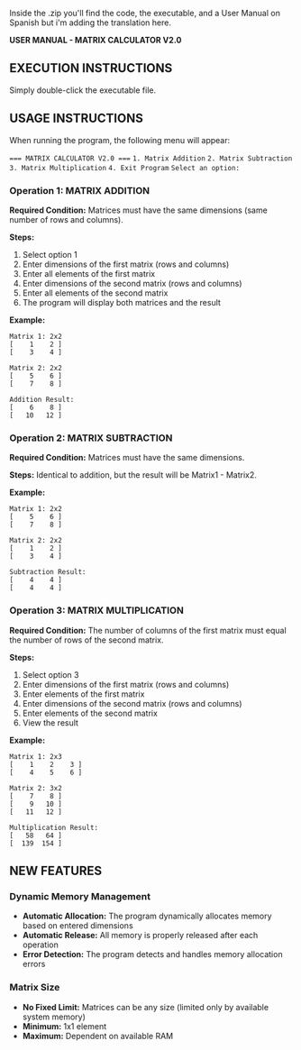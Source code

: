 Inside the .zip you'll find the code, the executable, and a User Manual on Spanish but i'm adding the translation here.

**USER MANUAL - MATRIX CALCULATOR V2.0**

## EXECUTION INSTRUCTIONS
Simply double-click the executable file.

## USAGE INSTRUCTIONS
When running the program, the following menu will appear:

`=== MATRIX CALCULATOR V2.0 ===`
`1. Matrix Addition`
`2. Matrix Subtraction`
`3. Matrix Multiplication`
`4. Exit Program`
`Select an option:`

### Operation 1: MATRIX ADDITION

**Required Condition:** Matrices must have the same dimensions (same number of rows and columns).

**Steps:**
1. Select option 1
2. Enter dimensions of the first matrix (rows and columns)
3. Enter all elements of the first matrix
4. Enter dimensions of the second matrix (rows and columns)
5. Enter all elements of the second matrix
6. The program will display both matrices and the result

**Example:**
```
Matrix 1: 2x2
[    1    2 ]
[    3    4 ]

Matrix 2: 2x2
[    5    6 ]
[    7    8 ]

Addition Result:
[    6    8 ]
[   10   12 ]
```

### Operation 2: MATRIX SUBTRACTION

**Required Condition:** Matrices must have the same dimensions.

**Steps:** Identical to addition, but the result will be Matrix1 - Matrix2.

**Example:**
```
Matrix 1: 2x2
[    5    6 ]
[    7    8 ]

Matrix 2: 2x2
[    1    2 ]
[    3    4 ]

Subtraction Result:
[    4    4 ]
[    4    4 ]
```

### Operation 3: MATRIX MULTIPLICATION

**Required Condition:** The number of columns of the first matrix must equal the number of rows of the second matrix.

**Steps:**
1. Select option 3
2. Enter dimensions of the first matrix (rows and columns)
3. Enter elements of the first matrix
4. Enter dimensions of the second matrix (rows and columns)
5. Enter elements of the second matrix
6. View the result

**Example:**
```
Matrix 1: 2x3
[    1    2    3 ]
[    4    5    6 ]

Matrix 2: 3x2
[    7    8 ]
[    9   10 ]
[   11   12 ]

Multiplication Result:
[   58   64 ]
[  139  154 ]
```

## NEW FEATURES

### Dynamic Memory Management
- **Automatic Allocation:** The program dynamically allocates memory based on entered dimensions
- **Automatic Release:** All memory is properly released after each operation
- **Error Detection:** The program detects and handles memory allocation errors

### Matrix Size
- **No Fixed Limit:** Matrices can be any size (limited only by available system memory)
- **Minimum:** 1x1 element
- **Maximum:** Dependent on available RAM

